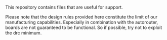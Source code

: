 This repository contains files that are useful for support.

Please note that the design rules provided here constitute the limit of our manufacturing capabilities.
Especially in combination with the autorouter, boards are not guaranteed to be functional. So if possible, try not to exploit the drc minimum. 
